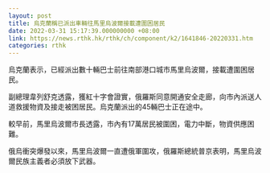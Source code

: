 ```yaml
---
layout: post
title: 烏克蘭稱已派出車輛往馬里烏波爾接載遭圍困居民
date: 2022-03-31 15:17:39.000000000 +08:00
link: https://news.rthk.hk/rthk/ch/component/k2/1641846-20220331.htm
categories: rthk
---
```


烏克蘭表示，已經派出數十輛巴士前往南部港口城市馬里烏波爾，接載遭圍困居民。

副總理韋列舒克透露，獲紅十字會證實，俄羅斯同意開通安全走廊，向市內派送人道救援物資及接走被困居民。烏克蘭派出的45輛巴士正在途中。

較早前，馬里烏波爾市長透露，市內有17萬居民被圍困，電力中斷，物資供應困難。

俄烏衝突爆發以來，馬里烏波爾一直遭俄軍圍攻，俄羅斯總統普京表明，馬里烏波爾民族主義者必須放下武器。
